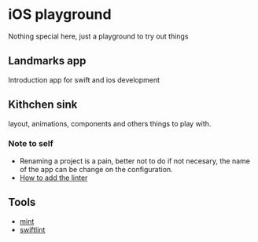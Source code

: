 # iOS playground

Nothing special here, just a playground to try out things

## Landmarks app

Introduction app for swift and ios development

## Kithchen sink

layout, animations, components and others things to play with.

### Note to self

- Renaming a project is a pain, better not to do if not necesary, the name of the app can be change on the configuration.
- [How to add the linter](https://github.com/realm/SwiftLint#xcode)

## Tools

- [mint](https://github.com/yonaskolb/Mint)
- [swiftlint](https://github.com/realm/SwiftLint)

